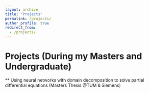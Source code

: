 ```yaml
---
layout: archive
title: "Projects"
permalink: /projects/
author_profile: true
redirect_from:
  - /projects/
---
```


# Projects (During my Masters and Undergraduate)

\*\* Using neural networks with domain decomposition to solve partial differential equations (Masters Thesis @TUM & Siemens)
